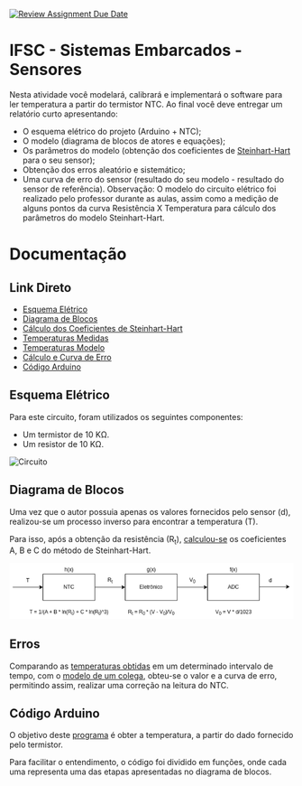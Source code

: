 [![Review Assignment Due Date](https://classroom.github.com/assets/deadline-readme-button-24ddc0f5d75046c5622901739e7c5dd533143b0c8e959d652212380cedb1ea36.svg)](https://classroom.github.com/a/Vtz_NLxc)
# IFSC - Sistemas Embarcados - Sensores

Nesta atividade você modelará, calibrará e implementará o software para ler temperatura a partir do termistor NTC. Ao final você deve entregar um relatório curto apresentando:
* O esquema elétrico do projeto (Arduino + NTC);
* O modelo (diagrama de blocos de atores e equações);
* Os parâmetros do modelo (obtenção dos coeficientes de [Steinhart-Hart](https://en.wikipedia.org/wiki/Steinhart%E2%80%93Hart_equation) para o seu sensor);
* Obtenção dos erros aleatório e sistemático;
* Uma curva de erro do sensor (resultado do seu modelo - resultado do sensor de referência).
Observação: O modelo do circuito elétrico foi realizado pelo professor durante as aulas, assim como a medição de alguns pontos da curva Resistência X Temperatura para cálculo dos parâmetros do modelo Steinhart-Hart.


# Documentação

## Link Direto

* [Esquema Elétrico](./esquematicos/Esquema_elétrico.png)
* [Diagrama de Blocos](./esquematicos/Modelo.png)
* [Cálculo dos Coeficientes de Steinhart-Hart](./codigos/Calculo_dos_coeficientes.m)
* [Temperaturas Medidas](./arquivos/dadosLucas.csv)
* [Temperaturas Modelo](./arquivos/dadosModelo.csv)
* [Cálculo e Curva de Erro](./codigos/calculoErro.ipynb)
* [Código Arduino](./codigos/temperatura.ino)

## Esquema Elétrico

Para este circuito, foram utilizados os seguintes componentes:

* Um termistor de 10 KΩ.
* Um resistor de 10 KΩ.

![Circuito](esquematicos/Esquema_elétrico.png)

## Diagrama de Blocos

Uma vez que o autor possuia apenas os valores fornecidos pelo sensor (d), realizou-se um processo inverso para encontrar a temperatura (T).

Para isso, após a obtenção da resistência (R<sub>t</sub>), [calculou-se](./codigos/Calculo_dos_coeficientes.m) os coeficientes A, B e C do método de Steinhart-Hart.

![Diagrama](esquematicos/Modelo.png)

## Erros

Comparando as [temperaturas obtidas](./arquivos/dadosLucas.csv) em um determinado intervalo de tempo, com o [modelo de um colega](./arquivos/dadosModelo.csv), obteu-se o valor e a curva de erro, permitindo assim, realizar uma correção na leitura do NTC.

## Código Arduino

O objetivo deste [programa](./codigos/temperatura.ino) é obter a temperatura, a partir do dado fornecido pelo termistor.

Para facilitar o entendimento, o código foi dividido em funções, onde cada uma representa uma das etapas apresentadas no diagrama de blocos.